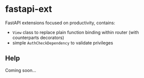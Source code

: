 # fastapi-ext

FastAPI extensions focused on productivity, contains:
* `View` class to replace plain function binding within router (with counterparts decorators)
* simple `AuthCheckDependency` to validate privileges

## Help
Coming soon...
